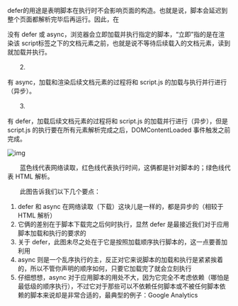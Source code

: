 defer的用途是表明脚本在执行时不会影响页面的构造。也就是说，脚本会延迟到整个页面都解析完毕后再运行。因此，在<script>元素中设置defer属性，相当于告诉浏览器立即下载，但延迟执行。

　　async属性与defer属性类似，都用于改变处理脚本的行为。建议异步脚本不要在加载期间修改DOM。

　　defer与async的区别是：前者要等到整个页面正常渲染结束，才会执行；后者一旦下载完，渲染引擎就会中断渲染，执行这个脚本以后，再继续渲染。一句话，defer是“渲染完再执行”，async是“下载完就执行”。另外，如果有多个defer脚本，会按照它们在页面出现的顺序加载，而多个async脚本是不能保证加载顺序的。

　　1. <script src="script.js"></script>

没有 defer 或 async，浏览器会立即加载并执行指定的脚本，“立即”指的是在渲染该 script标签之下的文档元素之前，也就是说不等待后续载入的文档元素，读到就加载并执行。

　　2. <script async src="script.js"></script>

有 async，加载和渲染后续文档元素的过程将和 script.js 的加载与执行并行进行（异步）。

　　3. <script defer src="myscript.js"></script>

有 defer，加载后续文档元素的过程将和 script.js 的加载并行进行（异步），但是 script.js 的执行要在所有元素解析完成之后，DOMContentLoaded 事件触发之前完成。

 

 ![img](https://images2017.cnblogs.com/blog/1074690/201708/1074690-20170819113543912-1086861223.png)

　　蓝色线代表网络读取，红色线代表执行时间，这俩都是针对脚本的；绿色线代表 HTML 解析。

　　此图告诉我们以下几个要点：

1. defer 和 async 在网络读取（下载）这块儿是一样的，都是异步的（相较于 HTML 解析）
2. 它俩的差别在于脚本下载完之后何时执行，显然 defer 是最接近我们对于应用脚本加载和执行的要求的
3. 关于 defer，此图未尽之处在于它是按照加载顺序执行脚本的，这一点要善加利用
4. async 则是一个乱序执行的主，反正对它来说脚本的加载和执行是紧紧挨着的，所以不管你声明的顺序如何，只要它加载完了就会立刻执行
5. 仔细想想，async 对于应用脚本的用处不大，因为它完全不考虑依赖（哪怕是最低级的顺序执行），不过它对于那些可以不依赖任何脚本或不被任何脚本依赖的脚本来说却是非常合适的，最典型的例子：Google Analytics